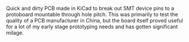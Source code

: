Quick and dirty PCB made in KiCad to break out SMT device pins to a protoboard mountable through hole pitch. This was primarily to test the quality of a PCB manufacturer in China, but the board itself proved useful for a lot of my early stage prototyping needs and has gotten significant milage.
